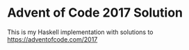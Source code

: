 # Advent of Code 2017 Solution

This is my Haskell implementation with solutions to https://adventofcode.com/2017
